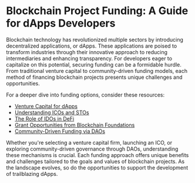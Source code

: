 # Blockchain Project Funding: A Guide for dApps Developers

Blockchain technology has revolutionized multiple sectors by introducing decentralized applications, or dApps. These applications are poised to transform industries through their innovative approach to reducing intermediaries and enhancing transparency. For developers eager to capitalize on this potential, securing funding can be a formidable hurdle. From traditional venture capital to community-driven funding models, each method of financing blockchain projects presents unique challenges and opportunities. 

For a deeper dive into funding options, consider these resources:

- [Venture Capital for dApps](https://a16z.com)
- [Understanding ICOs and STOs](https://www.coindesk.com/what-are-icos-and-stos)
- [The Role of IDOs in DeFi](https://defiprime.com/ido)
- [Grant Opportunities from Blockchain Foundations](https://ethereum.org/en/community/grants/)
- [Community-Driven Funding via DAOs](https://www.theblockcrypto.com/guide/31416/introduction-to-daos)

Whether you're selecting a venture capital firm, launching an ICO, or exploring community-driven governance through DAOs, understanding these mechanisms is crucial. Each funding approach offers unique benefits and challenges tailored to the goals and values of blockchain projects. As the landscape evolves, so do the opportunities to support the development of trailblazing dApps.